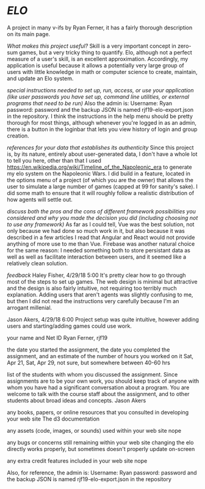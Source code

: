 # *ELO*
A project in many v-ifs by Ryan Ferner, it has a fairly thorough description on its main page.

*What makes this project useful?*
Skill is a very important concept in zero-sum games, but a very tricky thing to quantify. Elo, although not a perfect measure of a user's skill, is an excellent approximation.  Accordingly, my application is useful because it allows a potentially very large group of users with little knowledge in math or computer science to create, maintain, and update an Elo system.

*special instructions needed to set up, run, access, or use your application (like user passwords you have set up, command line utilities, or external programs that need to be run)*
Also the admin is:
Username: Ryan
password: password
and the backup JSON is named rjf19-elo-export.json in the repository.
I think the instructions in the help menu should be pretty thorough for most things, although whenever you're logged in as an admin, there is a button in the loginbar that lets you view history of login and group creation.

*references for your data that establishes its authenticity*
Since this project is, by its nature, entirely about user-generated data, I don't have a whole lot to tell you here, other than that I used https://en.wikipedia.org/wiki/Timeline_of_the_Napoleonic_era to generate my elo system on the Napoleonic Wars.
I did build in a feature, located in the options menu of a project (of which you are the owner) that allows the user to simulate a large number of games (capped at 99 for sanity's sake). I did some math to ensure that it will roughly follow a realistic distribution of how agents will settle out.


*discuss both the pros and the cons of different framework possibilities you considered and why you made the decision you did (including choosing not to use any framework)*
As far as I could tell, Vue was the best solution, not only because we had done so much work in it, but also because it was described in a few articles I read that Angular and React would not provide anything of more use to me than Vue.  Firebase was another natural choice for the same reason: I needed something both to store persistant data as well as well as facilitate interaction between users, and it seemed like a relatively clean solution.


*feedback*
Haley Fisher, 4/29/18 5:00
It's pretty clear how to go through most of the steps to set up games. The web design is minimal but attractive and the design is also fairly intuitive, not requiring too terribly much explanation. Adding users that aren't agents was slightly confusing to me, but then I did not read the instructions very carefully because I'm an arrogant millenial.

Jason Akers, 4/29/18 6:00
Project setup was quite intuitive, however adding users and starting/adding games could use work.




your name and Net ID
Ryan Ferner, rjf19

the date you started the assignment, the date you completed the assignment, and an estimate of the number of hours you worked on it
Sat, Apr 21, Sat, Apr 29, not sure, but somewhere between 40-60 hrs

list of the students with whom you discussed the assignment. Since assignments are to be your own work, you should keep track of anyone with whom you have had a significant conversation about a program. You are welcome to talk with the course staff about the assignment, and to other students about broad ideas and concepts.
Jason Akers

any books, papers, or online resources that you consulted in developing your web site
The d3 documentation

any assets (code, images, or sounds) used within your web site
nope

any bugs or concerns still remaining within your web site
changing the elo directly works properly, but sometimes doesn't properly update on-screen

any extra credit features included in your web site
nope


Also, for reference, the admin is:
Username: Ryan
password: password
and the backup JSON is named rjf19-elo-export.json in the repository